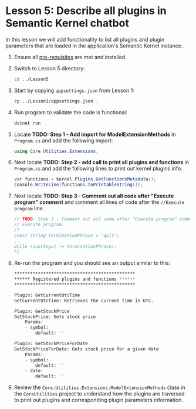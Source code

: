 # Lesson 5: Describe all plugins in Semantic Kernel chatbot

In this lesson we will add functionality to list all plugins and plugin parameters that are loaded in the application's Semantic Kernel instance.

1. Ensure all [pre-requisites](pre-reqs.md) are met and installed.

1. Switch to Lesson 5 directory:

    ```bash
    cd ../Lesson5
    ```

1. Start by copying `appsettings.json` from Lesson 1:

    ```bash
    cp ../Lesson1/appsettings.json .
    ```

1. Run program to validate the code is functional:

    ```bash
    dotnet run
    ```

1. Locate **TODO: Step 1 - Add import for ModelExtensionMethods** in `Program.cs` and add the following import:

    ```csharp
    using Core.Utilities.Extensions;
    ```

1. Next locate **TODO: Step 2 - add call to print all plugins and functions** in `Program.cs` and add the following lines to print out kernel plugins info:

    ```csharp
    var functions = kernel.Plugins.GetFunctionsMetadata();
    Console.WriteLine(functions.ToPrintableString());
    ```

1. Next locate **TODO: Step 3 - Comment out all code after "Execute program" comment** and comment all lines of code after the `//Execute program` line.

    ```csharp
    // TODO: Step 3 - Comment out all code after "Execute program" comment
    // Execute program.
    /*
    const string terminationPhrase = "quit";
    ...
    while (userInput != terminationPhrase);
    */
    ```

1. Re-run the program and you should see an output similar to this:

    ```bash
    **********************************************
    ****** Registered plugins and functions ******
    **********************************************

    Plugin: GetCurrentUtcTime
    GetCurrentUtcTime: Retrieves the current time in UTC.

    Plugin: GetStockPrice
    GetStockPrice: Gets stock price
        Params:
        - symbol:
            default: ''

    Plugin: GetStockPriceForDate
    GetStockPriceForDate: Gets stock price for a given date
        Params:
        - symbol:
            default: ''
        - date:
            default: ''
    ```

1. Review the `Core.Utilities.Extensions.ModelExtensionMethods` class in the `CoreUtilities` project to understand how the plugins are traversed to print out plugins and corresponding plugin parameters information.
